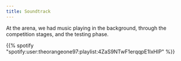 ```yaml
---
title: Soundtrack
---
```


At the arena, we had music playing in the background, through the competition stages, and the testing phase. 

<!--more-->

{{% spotify "spotify:user:theorangeone97:playlist:4ZaS9NTwF1erqqpE1IxHlP" %}}

